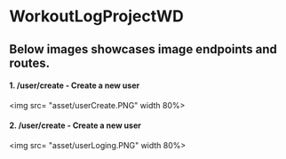 # WorkoutLogProjectWD

## Below images showcases image endpoints and routes.

#### 1. /user/create - Create a new user
<img src= "asset/userCreate.PNG" width 80%>

#### 2. /user/create - Create a new user
<img src= "asset/userLoging.PNG" width 80%>
